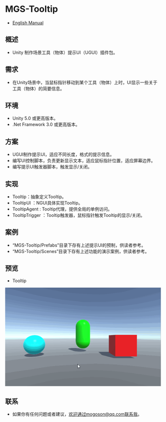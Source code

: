 ﻿# MGS-Tooltip
- [English Manual](./README.md)

## 概述
- Unity 制作场景工具（物体）提示UI（UGUI）插件包。

## 需求
- 在Unity场景中，当鼠标指针移动到某个工具（物体）上时，UI显示一些关于工具（物体）的简要信息。

## 环境
- Unity 5.0 或更高版本。
- .Net Framework 3.0 或更高版本。

## 方案
- UGUI制作提示UI，适应不同长度，格式的提示信息。
- 编写UI控制脚本，负责更新显示文本，适应鼠标指针位置，适应屏幕边界。
- 编写提示UI触发器脚本，触发显示/关闭。

## 实现
- Tooltip：抽象定义Tooltip。
- TooltipUI ：NGUI具体实现Tooltip。
- TooltipAgent : Tooltip代理，提供全局的单例访问。
- TooltipTrigger ：Tooltip触发器，鼠标指针触发Tooltip的显示/关闭。

## 案例
- “MGS-Tooltip/Prefabs”目录下存有上述提示UI的预制，供读者参考。
- “MGS-Tooltip/Scenes”目录下存有上述功能的演示案例，供读者参考。

## 预览
- Tooltip

![Tooltip](./Attachments/README_Image/Tooltip.gif)

## 联系
- 如果你有任何问题或者建议，欢迎通过mogoson@qq.com联系我。
